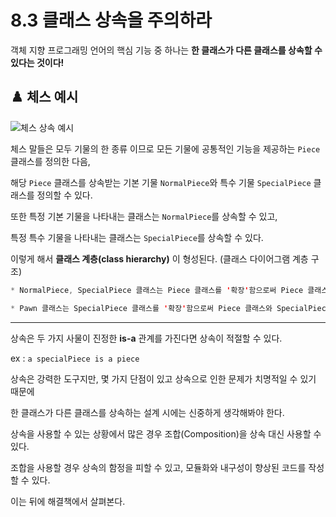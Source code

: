 # 8.3 클래스 상속을 주의하라

객체 지향 프로그래밍 언어의 핵심 기능 중 하나는 **한 클래스가 다른 클래스를 상속할 수 있다는 것이다!**

## ♟️ 체스 예시
![체스 상속 예시](https://user-images.githubusercontent.com/95729738/226103513-93df6100-9b17-47d7-b58b-d35cb8a51cca.png)

체스 말들은 모두 기물의 한 종류 이므로 모든 기물에 공통적인 기능을 제공하는 `Piece` 클래스를 정의한 다음,

해당 `Piece` 클래스를 상속받는 기본 기물 `NormalPiece`와 특수 기물 `SpecialPiece` 클래스를 정의할 수 있다.

또한 특정 기본 기물을 나타내는 클래스는 `NormalPiece`를 상속할 수 있고,

특정 특수 기물을 나타내는 클래스는 `SpecialPiece`를 상속할 수 있다.

이렇게 해서 **클래스 계층(class hierarchy)** 이 형성된다. (클래스 다이어그램 계층 구조)

```java
* NormalPiece, SpecialPiece 클래스는 Piece 클래스를 '확장'함으로써 Piece 클래스를 '상속'한다.

* Pawn 클래스는 SpecialPiece 클래스를 '확장'함으로써 Piece 클래스와 SpecialPiece를 '상속'한다.
```

---
상속은 두 가지 사물이 진정한 **is-a** 관계를 가진다면 상속이 적절할 수 있다.

ex : `a specialPiece is a piece`

상속은 강력한 도구지만, 몇 가지 단점이 있고 상속으로 인한 문제가 치명적일 수 있기 때문에 

한 클래스가 다른 클래스를 상속하는 설계 시에는 신중하게 생각해봐야 한다.

상속을 사용할 수 있는 상황에서 많은 경우 조합(Composition)을 상속 대신 사용할 수 있다.

조합을 사용할 경우 상속의 함정을 피할 수 있고, 모듈화와 내구성이 향상된 코드를 작성할 수 있다.

이는 뒤에 해결책에서 살펴본다.
